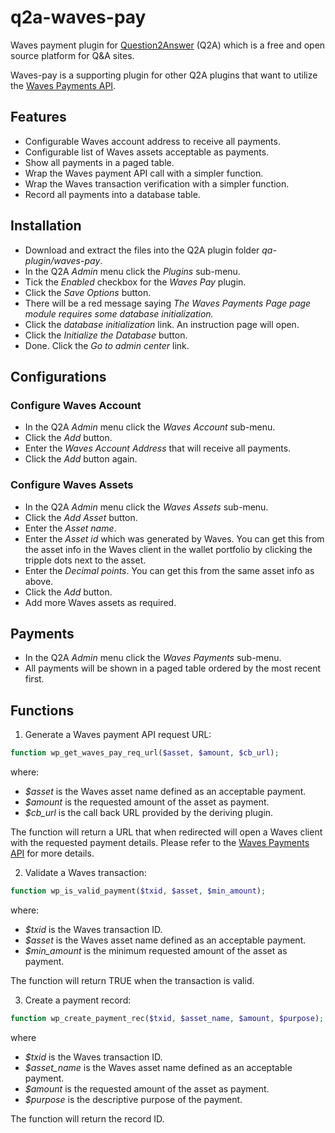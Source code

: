 # q2a-waves-pay
Waves payment plugin for [Question2Answer](https://www.question2answer.org/) (Q2A) which is a free and open source platform for Q&A sites.

Waves-pay is a supporting plugin for other Q2A plugins that want to utilize the [Waves Payments API](https://docs.wavesplatform.com/en/development-and-api/client-api/payments-api.html).

## Features
- Configurable Waves account address to receive all payments.
- Configurable list of Waves assets acceptable as payments.
- Show all payments in a paged table.
- Wrap the Waves payment API call with a simpler function.
- Wrap the Waves transaction verification with a simpler function.
- Record all payments into a database table.

## Installation
- Download and extract the files into the Q2A plugin folder *qa-plugin/waves-pay*.
- In the Q2A *Admin* menu click the *Plugins* sub-menu.
- Tick the *Enabled* checkbox for the *Waves Pay* plugin.
- Click the *Save Options* button.
- There will be a red message saying *The Waves Payments Page page module requires some database initialization.*
- Click the *database initialization* link. An instruction page will open.
- Click the *Initialize the Database* button.
- Done. Click the *Go to admin center* link.

## Configurations
### Configure Waves Account
- In the Q2A *Admin* menu click the *Waves Account* sub-menu.
- Click the *Add* button.
- Enter the *Waves Account Address* that will receive all payments.
- Click the *Add* button again.

### Configure Waves Assets
- In the Q2A *Admin* menu click the *Waves Assets* sub-menu.
- Click the *Add Asset* button.
- Enter the *Asset name*.
- Enter the *Asset id* which was generated by Waves. You can get this from the asset info in the Waves client in the wallet portfolio by clicking the tripple dots next to the asset.
- Enter the *Decimal points*. You can get this from the same asset info as above.
- Click the *Add* button.
- Add more Waves assets as required.

## Payments
- In the Q2A *Admin* menu click the *Waves Payments* sub-menu.
- All payments will be shown in a paged table ordered by the most recent first.

## Functions
1. Generate a Waves payment API request URL:
~~~PHP
function wp_get_waves_pay_req_url($asset, $amount, $cb_url);
~~~
where:
- *$asset* is the Waves asset name defined as an acceptable payment.
- *$amount* is the requested amount of the asset as payment.
- *$cb_url* is the call back URL provided by the deriving plugin.

The function will return a URL that when redirected will open a Waves client with the requested payment details. Please refer to the [Waves Payments API](https://docs.wavesplatform.com/en/development-and-api/client-api/payments-api.html) for more details.

2. Validate a Waves transaction:
~~~PHP
function wp_is_valid_payment($txid, $asset, $min_amount);
~~~
where:
- *$txid* is the Waves transaction ID.
- *$asset* is the Waves asset name defined as an acceptable payment.
- *$min_amount* is the minimum requested amount of the asset as payment.

The function will return TRUE when the transaction is valid.

3. Create a payment record:
~~~PHP
function wp_create_payment_rec($txid, $asset_name, $amount, $purpose);
~~~
where
- *$txid* is the Waves transaction ID.
- *$asset_name* is the Waves asset name defined as an acceptable payment.
- *$amount* is the requested amount of the asset as payment.
- *$purpose* is the descriptive purpose of the payment.

The function will return the record ID.
